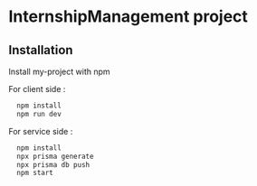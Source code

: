 # InternshipManagement project

## Installation

Install my-project with npm

For client side :

```bash
  npm install
  npm run dev

```

For service side :

```bash
  npm install
  npx prisma generate
  npx prisma db push
  npm start

```
